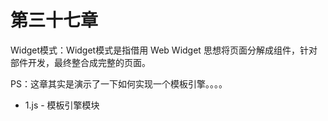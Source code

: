 # 第三十七章

Widget模式：Widget模式是指借用 Web Widget 思想将页面分解成组件，针对部件开发，最终整合成完整的页面。

PS：这章其实是演示了一下如何实现一个模板引擎。。。。

* 1.js - 模板引擎模块